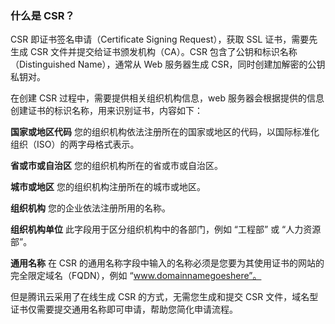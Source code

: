 ### 什么是 CSR？
CSR 即证书签名申请（Certificate Signing Request），获取 SSL 证书，需要先生成 CSR 文件并提交给证书颁发机构（CA）。CSR 包含了公钥和标识名称（Distinguished Name），通常从 Web 服务器生成 CSR，同时创建加解密的公钥私钥对。

在创建 CSR 过程中，需要提供相关组织机构信息，web 服务器会根据提供的信息创建证书的标识名称，用来识别证书，内容如下：

**国家或地区代码**
您的组织机构依法注册所在的国家或地区的代码，以国际标准化组织（ISO）的两字母格式表示。

**省或市或自治区**
您的组织机构所在的省或市或自治区。

**城市或地区**
您的组织机构注册所在的城市或地区。

**组织机构**
您的企业依法注册所用的名称。

**组织机构单位**
此字段用于区分组织机构中的各部门，例如 “工程部” 或 “人力资源部”。

**通用名称**
在 CSR 的通用名称字段中输入的名称必须是您要为其使用证书的网站的完全限定域名（FQDN），例如 “www.domainnamegoeshere”。

但是腾讯云采用了在线生成 CSR 的方式，无需您生成和提交 CSR 文件，域名型证书仅需要提交通用名称即可申请，帮助您简化申请流程。


